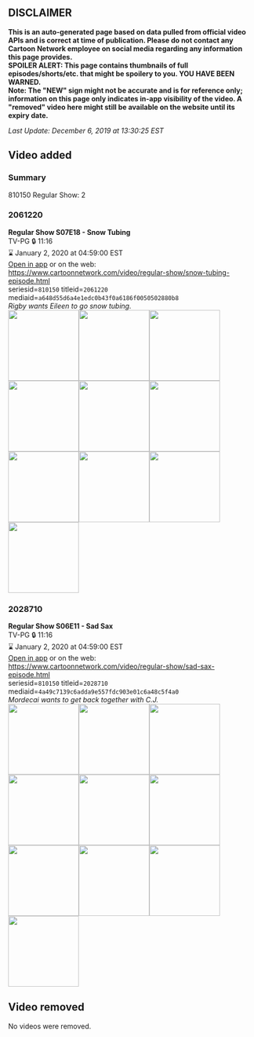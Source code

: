## DISCLAIMER
**This is an auto-generated page based on data pulled from official video APIs and is correct at time of publication. Please do not contact any Cartoon Network employee on social media regarding any information this page provides.**  
**SPOILER ALERT: This page contains thumbnails of full episodes/shorts/etc. that might be spoilery to you. YOU HAVE BEEN WARNED.**  
**Note: The "NEW" sign might not be accurate and is for reference only; information on this page only indicates in-app visibility of the video. A "removed" video here might still be available on the website until its expiry date.**  

_Last Update: December 6, 2019 at 13:30:25 EST_
## Video added
### Summary
810150 Regular Show: 2  
### 2061220
**Regular Show S07E18 - Snow Tubing**  
TV-PG 🔒 11:16  
⌛ January 2, 2020 at 04:59:00 EST  
[Open in app](https://tinyurl.com/rw3jcj6) or on the web: https://www.cartoonnetwork.com/video/regular-show/snow-tubing-episode.html  
seriesid=`810150` titleid=`2061220` mediaid=`a648d55d6a4e1edc0b43f0a6186f0050502880b8`  
_Rigby wants Eileen to go snow tubing._  
<a href="https://s3.amazonaws.com/cartoonorchestrator/2061220_001_1280x720.jpg"><img src="https://s3.amazonaws.com/cartoonorchestrator/2061220_001_640x360.jpg" height="144px" /></a><a href="https://s3.amazonaws.com/cartoonorchestrator/2061220_002_1280x720.jpg"><img src="https://s3.amazonaws.com/cartoonorchestrator/2061220_002_640x360.jpg" height="144px" /></a><a href="https://s3.amazonaws.com/cartoonorchestrator/2061220_003_1280x720.jpg"><img src="https://s3.amazonaws.com/cartoonorchestrator/2061220_003_640x360.jpg" height="144px" /></a><a href="https://s3.amazonaws.com/cartoonorchestrator/2061220_004_1280x720.jpg"><img src="https://s3.amazonaws.com/cartoonorchestrator/2061220_004_640x360.jpg" height="144px" /></a><a href="https://s3.amazonaws.com/cartoonorchestrator/2061220_005_1280x720.jpg"><img src="https://s3.amazonaws.com/cartoonorchestrator/2061220_005_640x360.jpg" height="144px" /></a><a href="https://s3.amazonaws.com/cartoonorchestrator/2061220_006_1280x720.jpg"><img src="https://s3.amazonaws.com/cartoonorchestrator/2061220_006_640x360.jpg" height="144px" /></a><a href="https://s3.amazonaws.com/cartoonorchestrator/2061220_007_1280x720.jpg"><img src="https://s3.amazonaws.com/cartoonorchestrator/2061220_007_640x360.jpg" height="144px" /></a><a href="https://s3.amazonaws.com/cartoonorchestrator/2061220_008_1280x720.jpg"><img src="https://s3.amazonaws.com/cartoonorchestrator/2061220_008_640x360.jpg" height="144px" /></a><a href="https://s3.amazonaws.com/cartoonorchestrator/2061220_009_1280x720.jpg"><img src="https://s3.amazonaws.com/cartoonorchestrator/2061220_009_640x360.jpg" height="144px" /></a><a href="https://s3.amazonaws.com/cartoonorchestrator/2061220_010_1280x720.jpg"><img src="https://s3.amazonaws.com/cartoonorchestrator/2061220_010_640x360.jpg" height="144px" /></a>
### 2028710
**Regular Show S06E11 - Sad Sax**  
TV-PG 🔒 11:16  
⌛ January 2, 2020 at 04:59:00 EST  
[Open in app](https://tinyurl.com/t83wovn) or on the web: https://www.cartoonnetwork.com/video/regular-show/sad-sax-episode.html  
seriesid=`810150` titleid=`2028710` mediaid=`4a49c7139c6adda9e557fdc903e01c6a48c5f4a0`  
_Mordecai wants to get back together with C.J._  
<a href="https://s3.amazonaws.com/cartoonorchestrator/2028710_001_1280x720.jpg"><img src="https://s3.amazonaws.com/cartoonorchestrator/2028710_001_640x360.jpg" height="144px" /></a><a href="https://s3.amazonaws.com/cartoonorchestrator/2028710_002_1280x720.jpg"><img src="https://s3.amazonaws.com/cartoonorchestrator/2028710_002_640x360.jpg" height="144px" /></a><a href="https://s3.amazonaws.com/cartoonorchestrator/2028710_003_1280x720.jpg"><img src="https://s3.amazonaws.com/cartoonorchestrator/2028710_003_640x360.jpg" height="144px" /></a><a href="https://s3.amazonaws.com/cartoonorchestrator/2028710_004_1280x720.jpg"><img src="https://s3.amazonaws.com/cartoonorchestrator/2028710_004_640x360.jpg" height="144px" /></a><a href="https://s3.amazonaws.com/cartoonorchestrator/2028710_005_1280x720.jpg"><img src="https://s3.amazonaws.com/cartoonorchestrator/2028710_005_640x360.jpg" height="144px" /></a><a href="https://s3.amazonaws.com/cartoonorchestrator/2028710_006_1280x720.jpg"><img src="https://s3.amazonaws.com/cartoonorchestrator/2028710_006_640x360.jpg" height="144px" /></a><a href="https://s3.amazonaws.com/cartoonorchestrator/2028710_007_1280x720.jpg"><img src="https://s3.amazonaws.com/cartoonorchestrator/2028710_007_640x360.jpg" height="144px" /></a><a href="https://s3.amazonaws.com/cartoonorchestrator/2028710_008_1280x720.jpg"><img src="https://s3.amazonaws.com/cartoonorchestrator/2028710_008_640x360.jpg" height="144px" /></a><a href="https://s3.amazonaws.com/cartoonorchestrator/2028710_009_1280x720.jpg"><img src="https://s3.amazonaws.com/cartoonorchestrator/2028710_009_640x360.jpg" height="144px" /></a><a href="https://s3.amazonaws.com/cartoonorchestrator/2028710_010_1280x720.jpg"><img src="https://s3.amazonaws.com/cartoonorchestrator/2028710_010_640x360.jpg" height="144px" /></a>
## Video removed
No videos were removed.  

